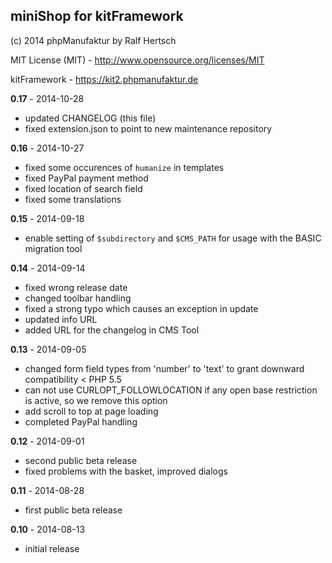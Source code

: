 ## miniShop for kitFramework ##

(c) 2014 phpManufaktur by Ralf Hertsch

MIT License (MIT) - <http://www.opensource.org/licenses/MIT>

kitFramework - <https://kit2.phpmanufaktur.de>

**0.17** - 2014-10-28

* updated CHANGELOG (this file)
* fixed extension.json to point to new maintenance repository

**0.16** - 2014-10-27

* fixed some occurences of `humanize` in templates
* fixed PayPal payment method
* fixed location of search field
* fixed some translations

**0.15** - 2014-09-18

* enable setting of `$subdirectory` and `$CMS_PATH` for usage with the BASIC migration tool

**0.14** - 2014-09-14

* fixed wrong release date
* changed toolbar handling
* fixed a strong typo which causes an exception in update
* updated info URL
* added URL for the changelog in CMS Tool

**0.13** - 2014-09-05

* changed form field types from 'number' to 'text' to grant downward compatibility < PHP 5.5
* can not use CURLOPT_FOLLOWLOCATION if any open base restriction is active, so we remove this option
* add scroll to top at page loading
* completed PayPal handling

**0.12** - 2014-09-01

* second public beta release
* fixed problems with the basket, improved dialogs

**0.11** - 2014-08-28

* first public beta release

**0.10** - 2014-08-13 

* initial release
